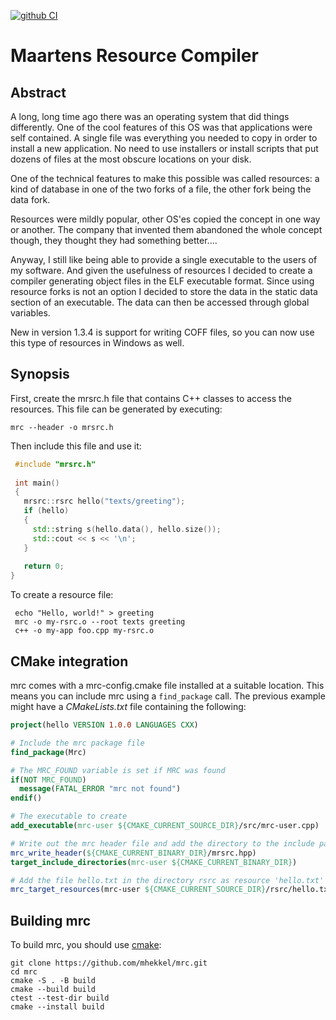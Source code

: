 [![github CI](https://github.com/mhekkel/mrc/actions/workflows/cmake-multi-platform.yml/badge.svg)](https://github.com/mhekkel/mrc/actions)

Maartens Resource Compiler
==========================

Abstract
--------

A long, long time ago there was an operating system that did things differently. One of the cool features of this OS was that applications were self contained. A single file was everything you needed to copy in order to install a new application. No need to use installers or install scripts that put dozens of files at the most obscure locations on your disk.

One of the technical features to make this possible was called resources: a kind of database in one of the two forks of a file, the other fork being the data fork.

Resources were mildly popular, other OS'es copied the concept in one way or another. The company that invented them abandoned the whole concept though, they thought they had something better....

Anyway, I still like being able to provide a single executable to the users of my software. And given the usefulness of resources I decided to create a compiler generating object files in the ELF executable format. Since using resource forks is not an option I decided to store the data in the static data section of an executable. The data can then be accessed through global variables.

New in version 1.3.4 is support for writing COFF files, so you can now use this type of resources in Windows as well.

Synopsis
--------

First, create the mrsrc.h file that contains C++ classes to access the resources. This file can be generated by executing:

```console
mrc --header -o mrsrc.h
```

Then include this file and use it:

```c++
 #include "mrsrc.h"
 
 int main()
 {
   mrsrc::rsrc hello("texts/greeting");
   if (hello)
   {
     std::string s(hello.data(), hello.size());
     std::cout << s << '\n';
   }
   
   return 0;
}
```

To create a resource file:

```console
 echo "Hello, world!" > greeting
 mrc -o my-rsrc.o --root texts greeting
 c++ -o my-app foo.cpp my-rsrc.o
 ```

CMake integration
-----------------

mrc comes with a mrc-config.cmake file installed at a suitable location. This means you can include mrc using a `find_package` call. The previous example might have a _CMakeLists.txt_ file containing the following:

```cmake
project(hello VERSION 1.0.0 LANGUAGES CXX)

# Include the mrc package file
find_package(Mrc)

# The MRC_FOUND variable is set if MRC was found
if(NOT MRC_FOUND)
  message(FATAL_ERROR "mrc not found")
endif()

# The executable to create
add_executable(mrc-user ${CMAKE_CURRENT_SOURCE_DIR}/src/mrc-user.cpp)

# Write out the mrc header file and add the directory to the include paths
mrc_write_header(${CMAKE_CURRENT_BINARY_DIR}/mrsrc.hpp)
target_include_directories(mrc-user ${CMAKE_CURRENT_BINARY_DIR})

# Add the file hello.txt in the directory rsrc as resource 'hello.txt'
mrc_target_resources(mrc-user ${CMAKE_CURRENT_SOURCE_DIR}/rsrc/hello.txt)
```

Building mrc
------------

To build mrc, you should use [cmake](https://cmake.org):

```console
git clone https://github.com/mhekkel/mrc.git
cd mrc
cmake -S . -B build
cmake --build build
ctest --test-dir build
cmake --install build
```
